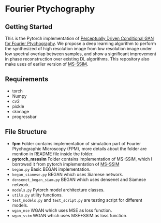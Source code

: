 # Fourier Ptychography

## Getting Started

This is the Pytorch implementation of [Perceptually Driven Conditional GAN for Fourier Ptychography](https://ieeexplore.ieee.org/document/9049029). We propose a deep learning algorithm to perform the synthesized of high resolution image from low resolution image under low spectral overlap between samples, and show a significant improvement in phase reconstruction over existing DL algorithms. This repository also make uses of earlier version of [MS-SSIM](https://github.com/jorge-pessoa/pytorch-msssim). 

## Requirements
- torch
- Numpy 
- cv2
- pickle
- skimage
- progressbar

## File Structure
- **fpm** Folder contains implementation of simulation part of Fourier Ptychographic Microscopy (FPM), more details about the folder are mention in README file inside the folder.
- **pytorch_msssim** Folder contains implementation of MS-SSIM, which I borrowed it from pytorch implementation of [MS-SSIM](https://github.com/jorge-pessoa/pytorch-msssim)
- ``began.py`` Basic BEGAN implementation.
- ``began_siamese.py`` BEGAN which uses Siamese network.
- ``densenet_began_siam.py`` BEGAN which uses densenet and Siamese network.
- ``models.py`` Pytorch model architecture classes.
- ``utils.py`` utility functions.
- ``test_models.py`` and ``test_script.py`` are testing script for different models.
- ``wgan_mse`` WGAN which uses MSE as loss function.
- ``wgan_ssim`` WGAN which uses MSE+SSIM as loss function.

